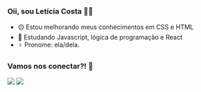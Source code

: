 ### Oii, sou Letícia Costa 👋🥰

- 🟡 Estou melhorando meus conhecimentos em CSS e HTML
- 🌱 Estudando Javascript, lógica de programação e React
- ♀️ Pronome: ela/dela.
 
##

### Vamos nos conectar?! 🤝
<div> 
  <a href = "mailto:leeleticiac@gmail.com"><img src="https://img.shields.io/badge/-Gmail-%23333?style=for-the-badge&logo=gmail&logoColor=white" target="_blank"></a>
  <a href="https://www.linkedin.com/in/letícia-costa" target="_blank"><img src="https://img.shields.io/badge/-LinkedIn-%230077B5?style=for-the-badge&logo=linkedin&logoColor=white" target="_blank"></a> 
</div>
